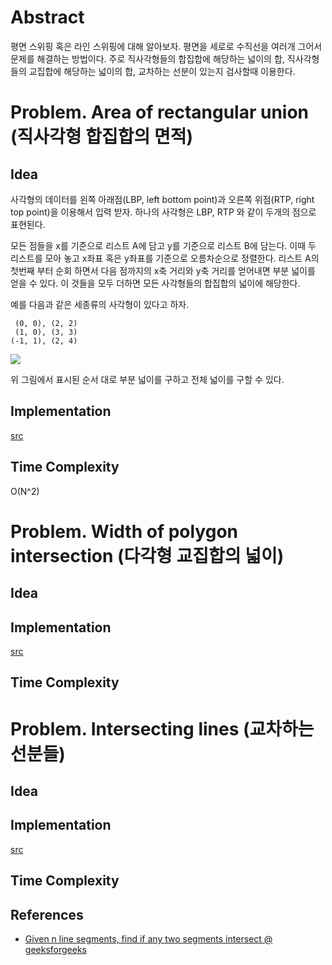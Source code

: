# Abstract

평면 스위핑 혹은 라인 스위핑에 대해 알아보자.  평면을 세로로 수직선을
여러개 그어서 문제를 해결하는 방법이다. 주로 직사각형들의 합집합에
해당하는 넓이의 합, 직사각형들의 교집합에 해당하는 넓이의 합, 교차하는
선분이 있는지 검사할때 이용한다.

# Problem. Area of rectangular union (직사각형 합집합의 면적)

## Idea

사각형의 데이터를 왼쪽 아래점(LBP, left bottom point)과 오른쪽
위점(RTP, right top point)을 이용해서 입력 받자.  하나의 사각형은 LBP,
RTP 와 같이 두개의 점으로 표현된다.

모든 점들을 x를 기준으로 리스트 A에 담고 y를 기준으로 리스트 B에
담는다.  이때 두 리스트를 모아 놓고 x좌표 혹은 y좌표를 기준으로
오름차순으로 정렬한다. 리스트 A의 첫번째 부터 순회 하면서 다음
점까지의 x축 거리와 y축 거리를 얻어내면 부분 넓이를 얻을 수 있다.  이
것들을 모두 더하면 모든 사각형들의 합집합의 넓이에 해당한다.

예를 다음과 같은 세종류의 사각형이 있다고 하자.

```
 (0, 0), (2, 2)
 (1, 0), (3, 3)
(-1, 1), (2, 4)
```

![](../_img/union_area_ex1.png)

위 그림에서 표시된 순서 대로 부분 넓이를 구하고 전체 넓이를 구할 수 있다.

## Implementation

[src](../fundamentals/computationalgeometry/unionarea/a.cpp)

## Time Complexity

O(N^2)

# Problem. Width of polygon intersection (다각형 교집합의 넓이)

## Idea

## Implementation

[src](../fundamentals/computationalgeometry/interarea/a.cpp)

## Time Complexity

# Problem. Intersecting lines (교차하는 선분들)

## Idea

## Implementation

[src](../fundamentals/computationalgeometry/interlines/a.cpp)

## Time Complexity

## References

* [Given n line segments, find if any two segments intersect @ geeksforgeeks](http://www.geeksforgeeks.org/given-a-set-of-line-segments-find-if-any-two-segments-intersect/)
